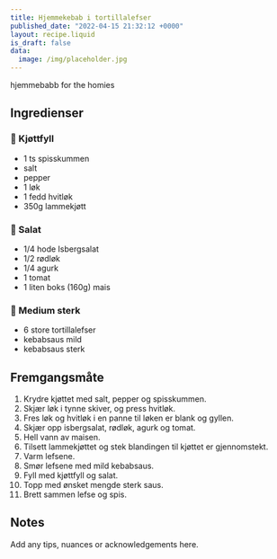 ```yaml
---
title: Hjemmekebab i tortillalefser
published_date: "2022-04-15 21:32:12 +0000"
layout: recipe.liquid
is_draft: false
data:
  image: /img/placeholder.jpg
---
```

hjemmebabb for the homies

## Ingredienser

### 🍖 Kjøttfyll
- 1 ts spisskummen
- salt
- pepper
- 1 løk
- 1 fedd hvitløk
- 350g lammekjøtt

### 🥗 Salat
- 1/4 hode Isbergsalat
- 1/2 rødløk
- 1/4 agurk
- 1 tomat
- 1 liten boks (160g) mais

### 🥙 Medium sterk
- 6 store tortillalefser
- kebabsaus mild
- kebabsaus sterk

## Fremgangsmåte

1. Krydre kjøttet med salt, pepper og spisskummen.
2. Skjær løk i tynne skiver, og press hvitløk.
3. Fres løk og hvitløk i en panne til løken er blank og gyllen.
4. Skjær opp isbergsalat, rødløk, agurk og tomat.
5. Hell vann av maisen.
6. Tilsett lammekjøttet og stek blandingen til kjøttet er gjennomstekt.
7. Varm lefsene.
8. Smør lefsene med mild kebabsaus.
9. Fyll med kjøttfyll og salat.
10. Topp med ønsket mengde sterk saus.
11. Brett sammen lefse og spis.

## Notes

Add any tips, nuances or acknowledgements here.